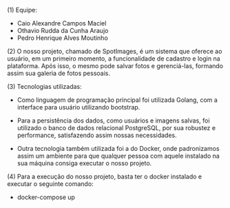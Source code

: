(1) Equipe:   
* Caio Alexandre Campos Maciel
* Othavio Rudda da Cunha Araujo
* Pedro Henrique Alves Moutinho 

(2) O nosso projeto, chamado de SpotImages, é um sistema que oferece ao usuário, em um primeiro momento, a funcionalidade de cadastro e login na plataforma. Após isso, o mesmo pode salvar fotos e gerenciá-las, formando assim sua galeria de fotos pessoais.

(3) Tecnologias utilizadas:
* Como linguagem de programação principal foi utilizada Golang, com a interface para usuário utilizando bootstrap.

* Para a persistência dos dados, como usuários e imagens salvas, foi utilizado o banco de dados relacional PostgreSQL, por sua robustez e performance, satisfazendo assim nossas necessidades.

* Outra tecnologia também utilizada foi a do Docker, onde padronizamos assim um ambiente para que qualquer pessoa com aquele instalado na sua máquina consiga executar o nosso projeto.

(4) Para a execução do nosso projeto, basta ter o docker instalado e executar o seguinte comando:
* docker-compose up
